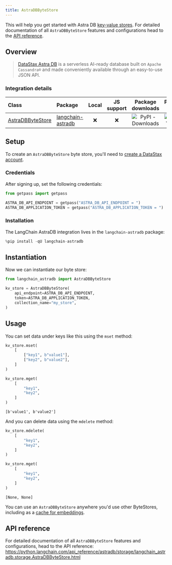 ```yaml
---
title: AstraDBByteStore
---
```


This will help you get started with Astra DB [key-value stores](/oss/concepts/key_value_stores). For detailed documentation of all `AstraDBByteStore` features and configurations head to the [API reference](https://python.langchain.com/api_reference/astradb/storage/langchain_astradb.storage.AstraDBByteStore.html).

## Overview

> [DataStax Astra DB](https://docs.datastax.com/en/astra-db-serverless/index.html) is a serverless
> AI-ready database built on `Apache Cassandra®` and made conveniently available
> through an easy-to-use JSON API.

### Integration details

| Class | Package | Local | JS support | Package downloads | Package latest |
| :--- | :--- | :---: | :---: |  :---: | :---: |
| [AstraDBByteStore](https://python.langchain.com/api_reference/astradb/storage/langchain_astradb.storage.AstraDBByteStore.html) | [langchain-astradb](https://python.langchain.com/api_reference/astradb/index.html) | ❌ | ❌ | ![PyPI - Downloads](https://img.shields.io/pypi/dm/langchain_astradb?style=flat-square&label=%20) | ![PyPI - Version](https://img.shields.io/pypi/v/langchain_astradb?style=flat-square&label=%20) |

## Setup

To create an `AstraDBByteStore` byte store, you'll need to [create a DataStax account](https://www.datastax.com/products/datastax-astra).

### Credentials

After signing up, set the following credentials:

```python
from getpass import getpass

ASTRA_DB_API_ENDPOINT = getpass("ASTRA_DB_API_ENDPOINT = ")
ASTRA_DB_APPLICATION_TOKEN = getpass("ASTRA_DB_APPLICATION_TOKEN = ")
```

### Installation

The LangChain AstraDB integration lives in the `langchain-astradb` package:

```python
%pip install -qU langchain-astradb
```

## Instantiation

Now we can instantiate our byte store:

```python
from langchain_astradb import AstraDBByteStore

kv_store = AstraDBByteStore(
    api_endpoint=ASTRA_DB_API_ENDPOINT,
    token=ASTRA_DB_APPLICATION_TOKEN,
    collection_name="my_store",
)
```

## Usage

You can set data under keys like this using the `mset` method:

```python
kv_store.mset(
    [
        ["key1", b"value1"],
        ["key2", b"value2"],
    ]
)

kv_store.mget(
    [
        "key1",
        "key2",
    ]
)
```

```output
[b'value1', b'value2']
```

And you can delete data using the `mdelete` method:

```python
kv_store.mdelete(
    [
        "key1",
        "key2",
    ]
)

kv_store.mget(
    [
        "key1",
        "key2",
    ]
)
```

```output
[None, None]
```

You can use an `AstraDBByteStore` anywhere you'd use other ByteStores, including as a [cache for embeddings](/oss/how-to/caching_embeddings).

## API reference

For detailed documentation of all `AstraDBByteStore` features and configurations, head to the API reference: <https://python.langchain.com/api_reference/astradb/storage/langchain_astradb.storage.AstraDBByteStore.html>
